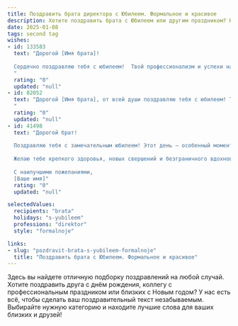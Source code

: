 ```yaml
---
title: Поздравить брата директора с Юбилеем. Формальное и красивое
description: Хотите поздравить брата с Юбилеем или другим праздником? Наш ИИ создаст незабываемое поздравление, а вы обязательно выделитесь среди других.  
date: 2025-01-08
tags: second tag
wishes:
- id: 133583
  text: "Дорогой [Имя брата]!
  
  Сердечно поздравляю тебя с юбилеем!  Твой профессионализм и успехи на посту директора вызывают искреннее восхищение.  Желаю тебе дальнейших высот в карьере, крепкого здоровья, благополучия и семейного счастья. Пусть каждый новый день будет наполнен радостью и успехами!  С юбилеем!
  "
  rating: "0"
  updated: "null"
- id: 82052
  text: "Дорогой [Имя брата], от всей души поздравляю тебя с юбилеем! Твой профессионализм, лидерские качества и умение вести за собой команду — все это  приносит свои плоды. Желаю тебе дальнейших успехов на директорском посту, достижения намеченных целей, крепкого здоровья и благополучия!
  "
  rating: "0"
  updated: "null"
- id: 41498
  text: "Дорогой брат!
  
  Поздравляю тебя с замечательным юбилеем! Этот день — особенный момент в твоей жизни, когда можно подвести итоги, вспомнить лучшие достижения и смело смотреть в будущее. Твоя работа на посту директора заслуживает восхищения: благодаря твоему умению руководить, принимать сложные решения и вдохновлять команду, вы достигли значительных успехов.
  
  Желаю тебе крепкого здоровья, новых свершений и безграничного вдохновения. Пусть каждый день приносит радость и удовлетворение, а впереди открываются только самые светлые перспективы. Ты — пример для многих, и я горжусь тем, что у меня есть такой замечательный брат.
  
  С наилучшими пожеланиями,
  [Ваше имя]"
  rating: "0"
  updated: "null"

selectedValues:
  recipients: "brata"
  holidays: "s-yubileem"
  professions: "direktor"
  style: "formalnoje"

links:
- slug: "pozdravit-brata-s-yubileem-formalnoje"
  title: "Поздравить брата с Юбилеем. Формальное и красивое"
---
```


Здесь вы найдете отличную подборку поздравлений на любой случай.
Хотите поздравить друга с днём рождения, коллегу с профессиональным праздником или близких с Новым годом? У нас есть всё, чтобы сделать ваш поздравительный текст незабываемым. Выбирайте нужную категорию и находите лучшие слова для ваших близких и друзей!
